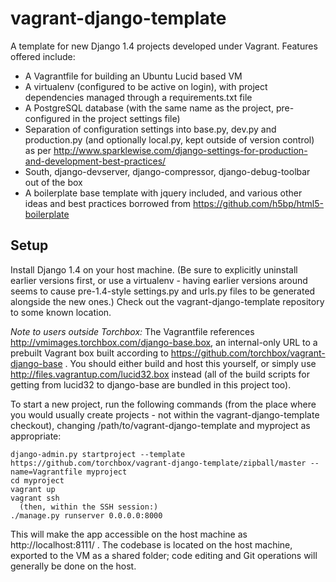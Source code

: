 vagrant-django-template
=======================

A template for new Django 1.4 projects developed under Vagrant. Features offered include:

* A Vagrantfile for building an Ubuntu Lucid based VM
* A virtualenv (configured to be active on login), with project dependencies managed through a requirements.txt file
* A PostgreSQL database (with the same name as the project, pre-configured in the project settings file)
* Separation of configuration settings into base.py, dev.py and production.py (and optionally local.py, kept outside
  of version control) as per http://www.sparklewise.com/django-settings-for-production-and-development-best-practices/
* South, django-devserver, django-compressor, django-debug-toolbar out of the box
* A boilerplate base template with jquery included, and various other ideas and best practices borrowed from https://github.com/h5bp/html5-boilerplate

Setup
-----
Install Django 1.4 on your host machine. (Be sure to explicitly uninstall earlier versions first, or use a virtualenv -
having earlier versions around seems to cause pre-1.4-style settings.py and urls.py files to be generated alongside the
new ones.) Check out the vagrant-django-template repository to some known location.

*Note to users outside Torchbox:* The Vagrantfile references http://vmimages.torchbox.com/django-base.box, an
internal-only URL to a prebuilt Vagrant box built according to https://github.com/torchbox/vagrant-django-base . You
should either build and host this yourself, or simply use http://files.vagrantup.com/lucid32.box instead (all of the
build scripts for getting from lucid32 to django-base are bundled in this project too).

To start a new project, run the following commands (from the place where you would usually create projects - not within
the vagrant-django-template checkout), changing /path/to/vagrant-django-template and myproject as appropriate:

    django-admin.py startproject --template https://github.com/torchbox/vagrant-django-template/zipball/master --name=Vagrantfile myproject
    cd myproject
    vagrant up
    vagrant ssh
      (then, within the SSH session:)
    ./manage.py runserver 0.0.0.0:8000

This will make the app accessible on the host machine as http://localhost:8111/ . The codebase is located on the host
machine, exported to the VM as a shared folder; code editing and Git operations will generally be done on the host.
